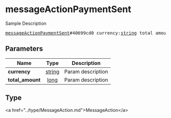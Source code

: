 # messageActionPaymentSent

Sample Description

<pre>
<a href="../constructor/messageActionPaymentSent.md">messageActionPaymentSent</a>#40699cd0 currency:<a href="../type/string.md">string</a> total_amount:<a href="../type/long.md">long</a> = <a href="../type/MessageAction.md">MessageAction</a>;
</pre>

## Parameters

| Name | Type | Description |
|------|:----:|-------------|
| **currency** | <a href="../type/string.md">string</a> | Param description |
| **total_amount** | <a href="../type/long.md">long</a> | Param description |

## Type

&lt;a href=&#34;../type/MessageAction.md&#34;&gt;MessageAction&lt;/a&gt;

